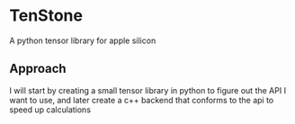 # TenStone

A python tensor library for apple silicon

## Approach

I will start by creating a small tensor library in python to figure out the API I want to use, and later create a c++ backend that conforms to the api to speed up calculations
